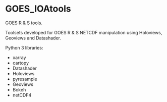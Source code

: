 # GOES_IOAtools
GOES R &amp; S tools.

Toolsets developed for GOES R & S NETCDF manipulation using Holoviews, Geoviews and Datashader.

Python 3 libraries:

- xarray
- cartopy
- Datashader
- Holoviews
- pyresample
- Geoviews
- Bokeh
- netCDF4
